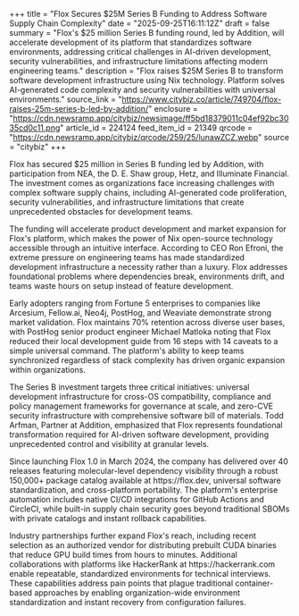 +++
title = "Flox Secures $25M Series B Funding to Address Software Supply Chain Complexity"
date = "2025-09-25T16:11:12Z"
draft = false
summary = "Flox's $25 million Series B funding round, led by Addition, will accelerate development of its platform that standardizes software environments, addressing critical challenges in AI-driven development, security vulnerabilities, and infrastructure limitations affecting modern engineering teams."
description = "Flox raises $25M Series B to transform software development infrastructure using Nix technology. Platform solves AI-generated code complexity and security vulnerabilities with universal environments."
source_link = "https://www.citybiz.co/article/749704/flox-raises-25m-series-b-led-by-addition/"
enclosure = "https://cdn.newsramp.app/citybiz/newsimage/ff5bd18379011c04ef92bc3035cd0c11.png"
article_id = 224124
feed_item_id = 21349
qrcode = "https://cdn.newsramp.app/citybiz/qrcode/259/25/lunawZCZ.webp"
source = "citybiz"
+++

<p>Flox has secured $25 million in Series B funding led by Addition, with participation from NEA, the D. E. Shaw group, Hetz, and Illuminate Financial. The investment comes as organizations face increasing challenges with complex software supply chains, including AI-generated code proliferation, security vulnerabilities, and infrastructure limitations that create unprecedented obstacles for development teams.</p><p>The funding will accelerate product development and market expansion for Flox's platform, which makes the power of Nix open-source technology accessible through an intuitive interface. According to CEO Ron Efroni, the extreme pressure on engineering teams has made standardized development infrastructure a necessity rather than a luxury. Flox addresses foundational problems where dependencies break, environments drift, and teams waste hours on setup instead of feature development.</p><p>Early adopters ranging from Fortune 5 enterprises to companies like Arcesium, Fellow.ai, Neo4j, PostHog, and Weaviate demonstrate strong market validation. Flox maintains 70% retention across diverse user bases, with PostHog senior product engineer Michael Matloka noting that Flox reduced their local development guide from 16 steps with 14 caveats to a simple universal command. The platform's ability to keep teams synchronized regardless of stack complexity has driven organic expansion within organizations.</p><p>The Series B investment targets three critical initiatives: universal development infrastructure for cross-OS compatibility, compliance and policy management frameworks for governance at scale, and zero-CVE security infrastructure with comprehensive software bill of materials. Todd Arfman, Partner at Addition, emphasized that Flox represents foundational transformation required for AI-driven software development, providing unprecedented control and visibility at granular levels.</p><p>Since launching Flox 1.0 in March 2024, the company has delivered over 40 releases featuring molecular-level dependency visibility through a robust 150,000+ package catalog available at https://flox.dev, universal software standardization, and cross-platform portability. The platform's enterprise automation includes native CI/CD integrations for GitHub Actions and CircleCI, while built-in supply chain security goes beyond traditional SBOMs with private catalogs and instant rollback capabilities.</p><p>Industry partnerships further expand Flox's reach, including recent selection as an authorized vendor for distributing prebuilt CUDA binaries that reduce GPU build times from hours to minutes. Additional collaborations with platforms like HackerRank at https://hackerrank.com enable repeatable, standardized environments for technical interviews. These capabilities address pain points that plague traditional container-based approaches by enabling organization-wide environment standardization and instant recovery from configuration failures.</p>